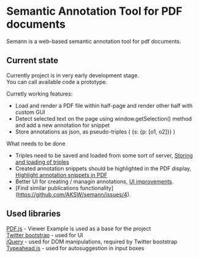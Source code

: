 # Semantic Annotation Tool for PDF documents

Semann is a web-based semantic annotation tool for pdf documents. 

## Current state

Currently project is in very early development stage.  
You can call available code a prototype.  

Curretly working features:  
- Load and render a PDF file within half-page and render other half with custom GUI
- Detect selected text on the page using window.getSelection() method and add a new annotation for snippet
- Store annotations as json, as pseudo-triples ( {s: {p: [o1, o2]}} )

What needs to be done
- Triples need to be saved and loaded from some sort of server, [Storing and loading of triples](https://github.com/AKSW/semann/issues/1)
- Created annotation snippets should be highlighted in the PDF display, [Highlight annotation snippets in PDF](https://github.com/AKSW/semann/issues/2)
- Better UI for creating / managin annotations, [UI improvements](https://github.com/AKSW/semann/issues/3).
- [Find similar publications functionality] (https://github.com/AKSW/semann/issues/4).

## Used libraries

[PDF.js](http://mozilla.github.io/pdf.js/) - Viewer Example is used as a base for the project  
[Twitter bootstrap](http://getbootstrap.com/) - used for UI  
[jQuery](http://jquery.com/) - used for DOM manipulations, required by Twitter bootstrap  
[Typeahead.js](https://github.com/twitter/typeahead.js) - used for autosuggestion in input boxes  
